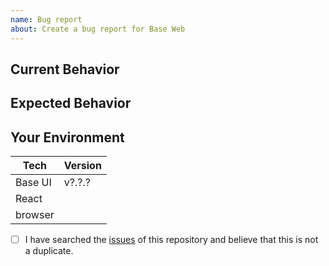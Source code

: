 ```yaml
---
name: Bug report
about: Create a bug report for Base Web
---
```


<!--- Provide a general summary of the issue in the Title above -->
<!--- Provide a codesandbox that reproduces your issue - you can fork one from  https://baseweb.design/ -->

## Current Behavior

<!---
    Describe what happens instead of the expected behavior.
-->

## Expected Behavior

<!---
    Describe what should happen.
-->

## Your Environment

<!--- Include as many relevant details about the environment with which you experienced the bug. -->

| Tech    | Version |
| ------- | ------- |
| Base UI | v?.?.?  |
| React   |         |
| browser |         |

- [ ] I have searched the [issues](https://github.com/uber/baseweb/issues) of this repository and believe that this is not a duplicate.
